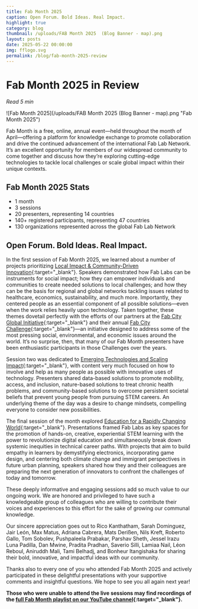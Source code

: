```yaml
---
title: Fab Month 2025
caption: Open Forum. Bold Ideas. Real Impact.
highlight: true
category: blog
thumbnail: /uploads/FAB Month 2025  (Blog Banner - map).png
layout: posts
date: 2025-05-22 00:00:00
img: fflogo.svg
permalink: /blog/fab-month-2025-review
---
```


# Fab Month 2025 in Review

*Read 5 min*

![Fab Month 2025](/uploads/FAB Month 2025  (Blog Banner - map).png "Fab Month 2025") 

Fab Month is a free, online, annual event—held throughout the month of April—offering a platform for knowledge exchange to promote collaboration and drive the continued advancement of the international Fab Lab Network. It’s an excellent opportunity for members of our widespread community to come together and discuss how they’re exploring cutting-edge technologies to tackle local challenges or scale global impact within their unique contexts.

## Fab Month 2025 Stats
- 1 month
- 3 sessions
- 20 presenters, representing 14 countries
- 140+ registered participants, representing 47 countries
- 130 organizations represented across the global Fab Lab Network

## **Open Forum.** Bold Ideas. **Real Impact.**

In the first session of Fab Month 2025, we learned about a number of projects prioritizing [Local Impact & Community-Driven Innovation](https://youtu.be/IQHhlrmiqHE?si=DM4Cmw5wO-cb88yB){:target="_blank"}. Speakers demonstrated how Fab Labs can be instruments for social impact; how they can empower individuals and communities to create needed solutions to local challenges; and how they can be the basis for regional and global networks tackling issues related to healthcare, economics, sustainability, and much more. Importantly, they centered people as an essential component of all possible solutions—even when the work relies heavily upon technology. Taken together, these themes dovetail perfectly with the efforts of our partners at the [Fab City Global Initiative](https://fab.city/){:target="_blank"} and their annual [Fab City Challenge](https://challenge.fab.city/){:target="_blank"}—an initiative designed to address some of the most pressing social, environmental, and economic issues around the world. It’s no surprise, then, that many of our Fab Month presenters have been enthusiastic participants in those Challenges over the years.

Session two was dedicated to [Emerging Technologies and Scaling Impact](https://youtu.be/2tYE8FPJBhM?si=GKG4MCrVOwsx0rbA){:target="_blank"}, with content very much focused on how to involve and help as many people as possible with innovative uses of technology. Presenters shared data-based solutions to promote mobility, access, and inclusion, nature-based solutions to treat chronic health problems, and community-based solutions to overcome persistent societal beliefs that prevent young people from pursuing STEM careers. An underlying theme of the day was a desire to change mindsets, compelling everyone to consider new possibilities.

The final session of the month explored [Education for a Rapidly Changing World](https://youtu.be/BzbTDSH-8uU?si=wIZEdbM1yUURsH5a){:target="_blank"}. Presentations framed Fab Labs as key spaces for the promotion of hands-on, creative, experiential STEM learning with the power to revolutionize digital education and simultaneously break down systemic inequities in technical career paths. With projects that aim to build empathy in learners by demystifying electronics, incorporating game design, and centering both climate change and immigrant perspectives in future urban planning, speakers shared how they and their colleagues are preparing the next generation of innovators to confront the challenges of today and tomorrow. 

These deeply informative and engaging sessions add so much value to our ongoing work. We are honored and privileged to have such a knowledgeable group of colleagues who are willing to contribute their voices and experiences to this effort for the sake of growing our communal knowledge. 

Our sincere appreciation goes out to Rico Kanthatham, Sarah Dominguez, Jair León, Max Matus, Adriana Cabrera, Mats Derißen, Nils Kreft, Roberto Gallo, Tom Sobolev, Pushpaleela Prabakar, Parshav Sheth, Jessel Irazu Luna Padilla, Dan Mwine, Pradita Pradhan, Saverio Silli, Lamiaa Nail, Léon Reboul, Aniruddh Mali, Tami Belhadj, and Bonheur Itangishaka for sharing their bold, innovative, and impactful ideas with our community. 

Thanks also to every one of you who attended Fab Month 2025 and actively participated in these delightful presentations with your supportive comments and insightful questions. We hope to see you all again next year!

**Those who were unable to attend the live sessions may find recordings of the [full Fab Month playlist on our YouTube channel](https://www.youtube.com/playlist?list=PLLgC0nB1k-MN7eGEazt68qFIMivd4NO0a){:target="_blank"}.**
